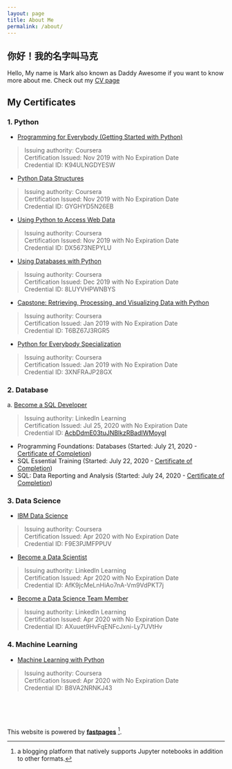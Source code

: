 ```yaml
---
layout: page
title: About Me
permalink: /about/
---
```


## 你好！我的名字叫马克
Hello, My name is Mark also known as Daddy Awesome if you want to know more about me. Check out my [CV page](https://daddyawesome.github.io/)


## My Certificates
### 1. Python
- [Programming for Everybody (Getting Started with Python)](https://www.coursera.org/account/accomplishments/certificate/K94ULNGDYESW)
> Issuing authority: Coursera <br>
Certification Issued: Nov 2019 with No Expiration Date<br>
Credential ID: K94ULNGDYESW

- [Python Data Structures](https://www.coursera.org/account/accomplishments/certificate/GYGHYD5N26EB)
>Issuing authority: Coursera <br>
Certification Issued: Nov 2019 with No Expiration Date <br>
Credential ID: GYGHYD5N26EB

- [Using Python to Access Web Data](https://www.coursera.org/account/accomplishments/certificate/DX5673NEPYLU)
>Issuing authority: Coursera <br>
Certification Issued: Nov 2019 with No Expiration Date <br>
Credential ID: DX5673NEPYLU

- [Using Databases with Python](https://www.coursera.org/account/accomplishments/certificate/8LUYVHPWNBYS)
>Issuing authority: Coursera <br>
Certification Issued: Dec 2019 with No Expiration Date <br>
Credential ID: 8LUYVHPWNBYS <br>

- [Capstone: Retrieving, Processing, and Visualizing Data with Python](https://www.coursera.org/account/accomplishments/certificate/T6BZ67J3RGR5)
>Issuing authority: Coursera <br>
Certification Issued: Jan 2019 with No Expiration Date <br>
Credential ID: T6BZ67J3RGR5 <br>

- [Python for Everybody Specialization](https://www.coursera.org/account/accomplishments/specialization/certificate/3XNFRAJP28GX)
>Issuing authority: Coursera <br>
Certification Issued: Jan 2019 with No Expiration Date <br>
Credential ID: 3XNFRAJP28GX


### 2. Database
a. [Become a SQL Developer](https://www.linkedin.com/learning/paths/become-a-sql-developer)
> Issuing authority: LinkedIn Learning <br>
Certification Issued: Jul 25, 2020 with No Expiration Date<br>
Credential ID:  [AcbDdmE03tuJNBlkzRBadIWMoygI](https://daddyawesome.github.io/writings/Certificates/CertificateOfCompletion_Become%20a%20SQL%20Developer.pdf)
- Programming Foundations: Databases (Started: July 21, 2020 - [Certificate of Completion](https://daddyawesome.github.io/writings/CertificateOfCompletion_Programming%20Foundations_%20Databases.pdf))
- SQL Essential Training (Started: July 22, 2020 - [Certificate of Completion](https://daddyawesome.github.io/writings/CertificateOfCompletion_SQL%20Essential%20Training.pdf))
- SQL: Data Reporting and Analysis (Started: July 24, 2020 - [Certificate of Completion](https://daddyawesome.github.io/writings/Certificates/CertificateOfCompletion_SQL_%20Data%20Reporting%20and%20Analysis.pdf))

### 3. Data Science
- [IBM Data Science](https://coursera.org/share/89fea425e57ed0b0708d574c86bfd2da)
> Issuing authority: Coursera <br>
Certification Issued: Apr 2020 with No Expiration Date<br>
Credential ID: F9E3PJMFPPUV

- [Become a Data Scientist ](https://mr-miranda.github.io/files/CertificateOfCompletion_Become%20A%20Data%20Scientist.pdf)
> Issuing authority: LinkedIn Learning <br>
Certification Issued: Apr 2020 with No Expiration Date<br>
Credential ID: AfK9jcMeLnHiAo7nA-Vm9VdPKT7j

- [Become a Data Science Team Member ](https://mr-miranda.github.io/files/CertificateOfCompletion_Become%20a%20Data%20Science%20Team%20Member___________.pdf)
> Issuing authority: LinkedIn Learning <br>
Certification Issued: Apr 2020 with No Expiration Date<br>
Credential ID:  AXuuet9HvFqENFcJxni-Ly7UVtHv

### 4. Machine Learning
- [Machine Learning with Python](https://www.coursera.org/account/accomplishments/certificate/B8VA2NRNKJ43)
> Issuing authority: Coursera <br>
Certification Issued: Apr 2020 with No Expiration Date<br>
Credential ID: B8VA2NRNKJ43






<br><br><br><br>
This website is powered by **[fastpages](https://github.com/fastai/fastpages)** [^1].

[^1]:a blogging platform that natively supports Jupyter notebooks in addition to other formats.
